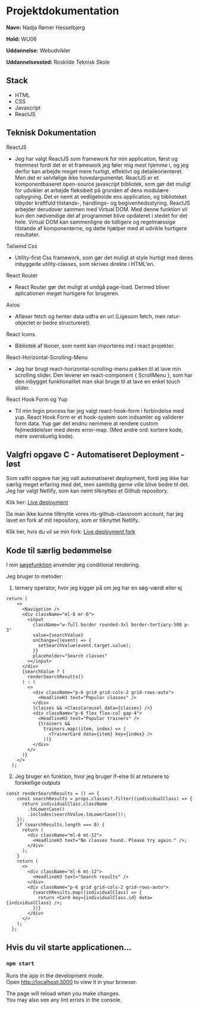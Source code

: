 # Projektdokumentation

**Navn:** Nadja Rømer Hesselbjerg

**Hold:** WU06

**Uddannelse:** Webudvikler

**Uddannelsessted:** Roskilde Teknisk Skole

## Stack

- HTML
- CSS
- Javascript
- ReactJS

## Teknisk Dokumentation

ReactJS

- Jeg har valgt ReactJS som framework for min application, først og fremmest fordi det er et framework jeg føler mig mest hjemme i, og jeg derfor kan arbejde meget mere hurtigt, effektivt og detaileorienteret. Men det er selvfølige ikke hovedargumentet. ReactJS er et komponentbaseret open-source javascript bibliotek, som gør det muligt for udvikler at arbejde fleksibelt på grunden af dens modulære opbygning. Det er nemt at vedligeholde ens application, og biblioteket tilbyder kraftfuld tilstands-, handlings- og begivenhedsstyring. ReactJS arbejder derudover sammen med Virtual DOM. Med denne funktion vil kun den nødvendige del af programmet blive opdateret i stedet for det hele. Virtual DOM kan sammenligne de tidligere og regelmæssige tilstande af komponenterne, og dette hjælper med at udvikle hurtigere resultater.

Tailwind Css

- Utility-first Css framework, som gør det muligt at style hurtigt med deres inbyggede utility-classes, som skrives direkte i HTML'en.

React Router

- React Router gør det muligt at undgå page-load. Dermed bliver aplicationen meget hurtigere for brugeren.

Axios

- Afløser fetch og henter data udfra en url.(Ligesom fetch, men retur-objectet er bedre structureret).

React Icons

- Bibliotek af Ikoner, som nemt kan importeres ind i react projekter.

React-Horizontal-Scrolling-Menu

- Jeg har brugt react-horizontal-scrolling-menu pakken til at lave min scrolling slider. Den leverer en react-component { ScrollMenu }, som har den inbygget funktionalitet man skal bruge til at lave en enkel touch slider.

React Hook Form og Yup

- Til min login process har jeg valgt react-hook-form i forbindelse med yup. React Hook Form er et hook-system som indsamler og validerer form data. Yup gør det endnu nemmere at rendere custom fejlmeddelelser med deres error-map. (Med andre ord: kortere kode, mere overskuelig kode).

## Valgfri opgave C - Automatiseret Deployment - løst

Som valfri opgave har jeg valt automatiseret deployment, fordi jeg ikke har særlig meget erfaring med det, men samtidig gerne ville blive bedre til det. Jeg har valgt Netlify, som kan nemt tilknyttes et Github repository.

Klik her: [Live deployment](https://trainwithnadja.netlify.app)

Da man ikke kunne tilknytte vores rts-github-classroom account, har jeg lavet en fork af mit repository, som er tilknyttet Netlify.

Klik her, hvis du vil se min fork: [Live deployment fork](https://github.com/Nadjaroemer/trainer-Nadjaroemer)

## Kode til særlig bedømmelse

I min [søgefunktion](/src/views/Search.js) anvender jeg conditional rendering.

Jeg bruger to metoder:

1. ternery operator, hvor jeg kigger på om jeg har en søg-værdi eller ej

```
return (
    <>
      <Navigation />
      <div className="ml-6 mr-6">
        <input
          className="w-full border rounded-3xl border-tertiary-500 p-3"
          value={searchValue}
          onChange={(event) => {
            setSearchValue(event.target.value);
          }}
          placeholder="Search classes"
        ></input>
      </div>
      {searchValue ? (
        renderSearchResults()
      ) : (
        <>
          <div className="p-6 grid grid-cols-2 grid-rows-auto">
            <HeadlineH3 text="Popular classes" />
          </div>
          {classes && <ClassCarousel data={classes} />}
          <div className="p-6 flex flex-col gap-4">
            <HeadlineH3 text="Popular trainers" />
            {trainers &&
              trainers.map((item, index) => (
                <TrainerCard data={item} key={index} />
              ))}
          </div>
        </>
      )}
    </>
  );

```

2. Jeg bruger en funktion, hvor jeg bruger if-else til at retunere to forskellige outputs

```
const renderSearchResults = () => {
    const searchResults = props.classes?.filter((individualClass) => {
      return individualClass.className
        .toLowerCase()
        .includes(searchValue.toLowerCase());
    });
    if (searchResults.length === 0) {
      return (
        <div className="ml-6 mt-12">
          <HeadlineH3 text="No classes found. Please try again." />;
        </div>
      );
    }
    return (
      <>
        <div className="ml-6 mt-12">
          <HeadlineH3 text="Search results" />
        </div>
        <div className="p-6 grid grid-cols-2 grid-rows-auto">
          {searchResults.map((individualClass) => {
            return <Card key={individualClass.id} data={individualClass} />;
          })}
        </div>
      </>
    );
  };

```

## Hvis du vil starte applicationen...

### `npm start`

Runs the app in the development mode.\
Open [http://localhost:3000](http://localhost:3000) to view it in your browser.

The page will reload when you make changes.\
You may also see any lint errors in the console.

